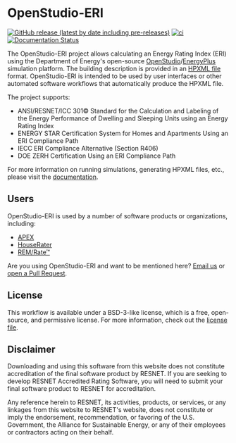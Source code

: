 OpenStudio-ERI
==============

[![GitHub release (latest by date including pre-releases)](https://img.shields.io/github/v/release/NREL/OpenStudio-ERI?include_prereleases)](https://github.com/NREL/OpenStudio-ERI/releases)
[![ci](https://github.com/NREL/OpenStudio-ERI/workflows/ci/badge.svg)](https://github.com/NREL/OpenStudio-ERI/actions)
[![Documentation Status](https://readthedocs.org/projects/openstudio-eri/badge/?version=latest)](https://openstudio-eri.readthedocs.io/en/latest/?badge=latest)


The OpenStudio-ERI project allows calculating an Energy Rating Index (ERI) using the Department of Energy's open-source [OpenStudio](https://www.openstudio.net/)/[EnergyPlus](https://energyplus.net/) simulation platform.
The building description is provided in an [HPXML file](https://hpxml.nrel.gov/) format.
OpenStudio-ERI is intended to be used by user interfaces or other automated software workflows that automatically produce the HPXML file.

The project supports:
- ANSI/RESNET/ICC 301© Standard for the Calculation and Labeling of the Energy Performance of Dwelling and Sleeping Units using an Energy Rating Index
- ENERGY STAR Certification System for Homes and Apartments Using an ERI Compliance Path
- IECC ERI Compliance Alternative (Section R406)
- DOE ZERH Certification Using an ERI Compliance Path


For more information on running simulations, generating HPXML files, etc., please visit the [documentation](https://openstudio-eri.readthedocs.io/en/latest).

## Users

OpenStudio-ERI is used by a number of software products or organizations, including:

- [APEX](https://pivotalenergysolutions.com)
- [HouseRater](https://www.houserater.com)
- [REM/Rate™](https://www.remrate.com)

Are you using OpenStudio-ERI and want to be mentioned here? [Email us](mailto:scott.horowitz@nrel.gov) or [open a Pull Request](https://github.com/NREL/OpenStudio-ERI/edit/master/README.md).

## License

This workflow is available under a BSD-3-like license, which is a free, open-source, and permissive license.
For more information, check out the [license file](https://github.com/NREL/OpenStudio-ERI/blob/master/LICENSE.md).

## Disclaimer

Downloading and using this software from this website does not constitute accreditation of the final software product by RESNET.
If you are seeking to develop RESNET Accredited Rating Software, you will need to submit your final software product to RESNET for accreditation.

Any reference herein to RESNET, its activities, products, or services, or any linkages from this website to RESNET's website, does not constitute or imply the endorsement, recommendation, or favoring of the U.S. Government, the Alliance for Sustainable Energy, or any of their employees or contractors acting on their behalf.

